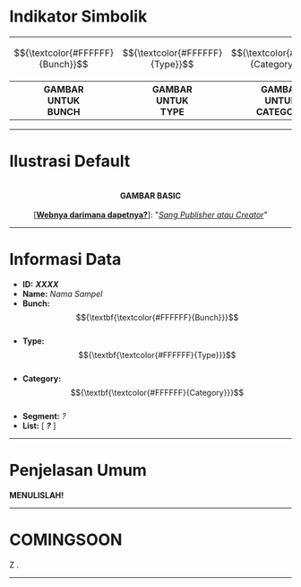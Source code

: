 # Indikator Simbolik
<div align="center">
<table style="margin-left: auto; margin-right: auto;"><tr>
  <td><p align="center">
    $${\textcolor{#FFFFFF}{Bunch}}$$
  </p></td><td><p align="center">
    $${\textcolor{#FFFFFF}{Type}}$$
  </p></td><td><p align="center">
    $${\textcolor{#FFFFFF}{Category}}$$
  </p></td>
    </tr>
  <tr><th>
    <!-- Gambar ada pada: --><!--
    https://github.com/Minecube1510/s4mpl3_m3m0ry/blob/main/B1-Main_Images_Storage/B1.001-BTC_Symbols/
    --><!-- Lalu ambillah salah satu dari 6 PNG, berdasarkan urutannya. -->
    <b> GAMBAR <br>
    UNTUK <br>
    BUNCH </b>
  </th><th>
    <!-- Gambar ada pada: --><!--
    https://github.com/Minecube1510/s4mpl3_m3m0ry/blob/main/B1-Main_Images_Storage/B1.001-BTC_Symbols/
    --><!-- Lalu ambillah salah satu dari 6 PNG, berdasarkan urutannya. -->
    <b> GAMBAR <br>
    UNTUK <br>
    TYPE </b>
  </th><th>
    <!-- Gambar ada pada: --><!--
    https://github.com/Minecube1510/s4mpl3_m3m0ry/blob/main/B1-Main_Images_Storage/B1.001-BTC_Symbols/
    --><!-- Lalu ambillah salah satu dari 6 PNG, berdasarkan urutannya. -->
    <b> GAMBAR <br>
    UNTUK <br>
    CATEGORY </b>
  </th></tr>
</table>
</div>

---
# Ilustrasi Default
<p align="center">
  <!-- Gambar ada pada: --><!--
  https://github.com/Minecube1510/s4mpl3_m3m0ry/blob/main/B1-Main_Images_Storage/B1.002-Sampel_Illust/B1.002'A-Basic_5616/
  --><!-- Cari File yang ngepas di turnamen-nya, lalu ambil gambarnya. -->
  <br><b> GAMBAR BASIC </b><br>
  <br>
  <!-- ATURAN WAJIB! -->
  <!-- KALO GAK ADA GAMBAR SECARA OFFICIAL-NYA, MAKA GAMBAR SERUPA TAPI GAK ORIGINAL: -->
  <!-- WAJIB UNTUK MENAMBAHKAN DARIMANA WEB-NYA! -->
  <!-- BESERTA SIAPA PEMBUAT-NYA! -->
  <!-- [Web]: "Publisher/Creator" -->
[<a href=""><b>Webnya darimana dapetnya?</b></a>]:
"<a href=""><i>Sang Publisher atau Creator</i></a>"
</p>

---
<!-- Ini adalah section informasi data sampel -->
# Informasi Data
- **ID:** ***XXXX*** <br>
- **Name:** *Nama Sampel* <br>
- **Bunch:** $${\textbf{\textcolor{#FFFFFF}{Bunch}}}$$ <br>
- **Type:** $${\textbf{\textcolor{#FFFFFF}{Type}}}$$ <br>
- **Category:** $${\textbf{\textcolor{#FFFFFF}{Category}}}$$ <br>
- **Segment:** *?* <br>
- **List:** [ ***?*** ]
---
# Penjelasan Umum
<!-- Ini adalah penjelasan explanatif tentang Sampel -->
**MENULISLAH!**

---
<!-- DITUNGGU -->
# COMINGSOON
Z .

---
